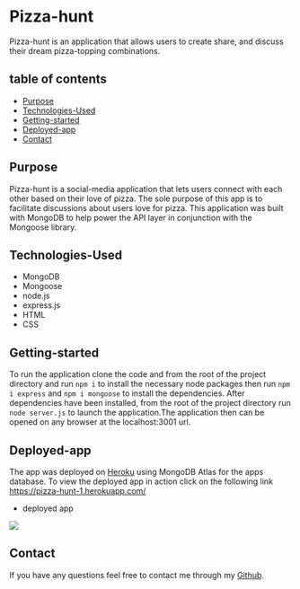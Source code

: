 # Pizza-hunt
Pizza-hunt is an application that allows users to create share, and discuss their dream pizza-topping combinations.

## table of contents 
- [Purpose](#purpose)
- [Technologies-Used](#Technologies-Used)
- [Getting-started](#Getting-started)
- [Deployed-app](#deployed-app)
- [Contact](#Contact)

## Purpose 
Pizza-hunt is a social-media application that lets users connect with each other based on their love of pizza. The sole purpose of this app is to facilitate discussions about users love for pizza. This application was built with MongoDB to help power the API layer in conjunction with the Mongoose library.   

## Technologies-Used
- MongoDB 
- Mongoose
- node.js
- express.js
- HTML
- CSS

## Getting-started
To run the application clone the code and from the root of the project directory and run `npm i` to install the necessary node packages then run `npm i express` and `npm i mongoose` to install the dependencies. After dependencies have been installed, from the root of the project directory run `node server.js` to launch the application.The application then can be opened on any browser at the localhost:3001 url.


## Deployed-app
The app was deployed on [Heroku](https://www.heroku.com) using MongoDB Atlas for the apps database. To view the deployed app in action click on the following link
https://pizza-hunt-1.herokuapp.com/

- deployed app 

![](./public/assets/images/Pizza-Hunt.gif)

## Contact
If you have any questions feel free to contact me through my [Github](https://github.com/Araceli4690).

